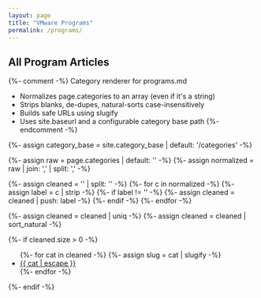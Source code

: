 ```yaml
---
layout: page
title: "VMware Programs"
permalink: /programs/
---
```


<h2>All Program Articles</h2>

{%- comment -%}
Category renderer for programs.md
- Normalizes page.categories to an array (even if it's a string)
- Strips blanks, de-dupes, natural-sorts case-insensitively
- Builds safe URLs using slugify
- Uses site.baseurl and a configurable category base path
{%- endcomment -%}

{%- assign category_base = site.category_base | default: '/categories' -%}

{%- assign raw = page.categories | default: '' -%}
{%- assign normalized = raw | join: ',' | split: ',' -%}

{%- assign cleaned = '' | split: '' -%}
{%- for c in normalized -%}
  {%- assign label = c | strip -%}
  {%- if label != '' -%}
    {%- assign cleaned = cleaned | push: label -%}
  {%- endif -%}
{%- endfor -%}

{%- assign cleaned = cleaned | uniq -%}
{%- assign cleaned = cleaned | sort_natural -%}

{%- if cleaned.size > 0 -%}
<ul class="categories">
{%- for cat in cleaned -%}
  {%- assign slug = cat | slugify -%}
  <li>
    <a href="{{ site.baseurl }}{{ category_base }}/{{ slug }}/">
      {{ cat | escape }}
    </a>
  </li>
{%- endfor -%}
</ul>
{%- endif -%}
